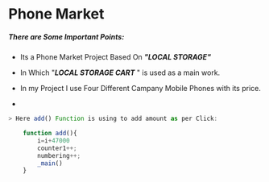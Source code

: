 # Phone Market


##### There are Some Important Points:

* Its a Phone Market Project Based On ***"LOCAL STORAGE"*** 

* In Which "***LOCAL STORAGE CART*** " is used as a main work.

* In my Project I use Four Different Campany Mobile Phones with its price.
* 

```javascript
> Here add() Function is using to add amount as per Click:

    function add(){
        i=i+47000
        counter1++;
        numbering++;
        _main()
    }
```



